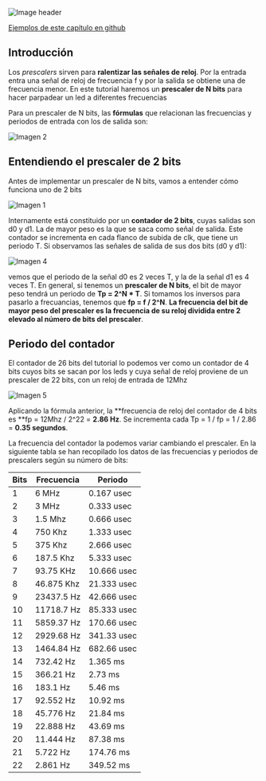 ![Image header](https://github.com/Obijuan/open-fpga-verilog-tutorial/raw/master/tutorial/T05-prescaler/images/prescaler-1.png)

[Ejemplos de este capítulo en github](https://github.com/Obijuan/open-fpga-verilog-tutorial/tree/master/tutorial/T05-prescaler)

## Introducción

Los _prescalers_ sirven para **ralentizar las señales de reloj**. Por la entrada entra una señal de reloj de frecuencia f y por la salida se obtiene una de frecuencia menor.  En este tutorial haremos un **prescaler de N bits** para hacer parpadear un led a diferentes frecuencias

Para un prescaler de N bits, las **fórmulas** que relacionan las frecuencias y periodos de entrada con los de salida son:

![Imagen 2](https://github.com/Obijuan/open-fpga-verilog-tutorial/raw/master/tutorial/T05-prescaler/images/prescaler-2.png)

## Entendiendo el prescaler de 2 bits

Antes de implementar un prescaler de N bits, vamos a entender cómo funciona uno de 2 bits

![Imagen 1](https://github.com/Obijuan/open-fpga-verilog-tutorial/raw/master/tutorial/T05-prescaler/images/prescaler-3.png)

Internamente está constituido por un **contador de 2 bits**, cuyas salidas son d0 y d1. La de mayor peso es la que se saca como señal de salida. Este contador se incrementa en cada flanco de subida de clk, que tiene un periodo T. Si observamos las señales de salida de sus dos bits (d0 y d1):

![Imagen 4](https://github.com/Obijuan/open-fpga-verilog-tutorial/raw/master/tutorial/T04-counter/images/counter-4.png)

vemos que el periodo de la señal d0 es 2 veces T, y la de la señal d1 es 4 veces T. En general, si tenemos un **prescaler de N bits**, el bit de mayor peso tendrá un periodo de **Tp = 2^N * T**. Si tomamos los inversos para pasarlo a frecuancias, tenemos que **fp = f / 2^N**. **La frecuencia del bit de mayor peso del prescaler es la frecuencia de su reloj dividida entre 2 elevado al número de bits del prescaler**.

## Periodo del contador

El contador de 26 bits del tutorial lo podemos ver como un contador de 4 bits cuyos bits se sacan por los leds y cuya señal de reloj proviene de un prescaler de 22 bits, con un reloj de entrada de 12Mhz

![Imagen 5](https://github.com/Obijuan/open-fpga-verilog-tutorial/raw/master/tutorial/T04-counter/images/counter-6.png)

Aplicando la fórmula anterior, la **frecuencia de reloj del contador de 4 bits es **fp = 12Mhz / 2^22 = **2.86 Hz**. Se incrementa cada Tp = 1 / fp = 1 / 2.86 =  **0.35 segundos**.

La frecuencia del contador la podemos variar cambiando el prescaler. En la siguiente tabla se han recopilado los datos de las frecuencias y periodos de prescalers según su número de bits:

| Bits  | Frecuencia  |  Periodo 
|-------|-------------|---------
|  1    |  6 MHz      |  0.167 usec
|  2    |  3 MHz      |  0.333 usec
|  3    |  1.5 Mhz    |  0.666 usec
|  4    |  750 Khz    |  1.333 usec
|  5    |  375 Khz    |  2.666 usec
|  6    |  187.5 Khz  |  5.333 usec
|  7    |  93.75 KHz  |  10.666 usec
|  8    |  46.875 Khz |  21.333 usec
|  9    |  23437.5 Hz |  42.666 usec
| 10    |  11718.7 Hz |  85.333 usec
| 11    |  5859.37 Hz |  170.66 usec
| 12    |  2929.68 Hz |  341.33 usec
| 13    |  1464.84 Hz |  682.66 usec
| 14    |  732.42 Hz  |  1.365 ms
| 15    |  366.21 Hz  |  2.73 ms
| 16    |  183.1 Hz   |  5.46 ms
| 17    |  92.552 Hz  |  10.92 ms
| 18    |  45.776 Hz  |  21.84 ms
| 19    |  22.888 Hz  |  43.69 ms
| 20    |  11.444 Hz  |  87.38 ms
| 21    |  5.722 Hz   |  174.76 ms
| 22    |  2.861 Hz   |  349.52 ms